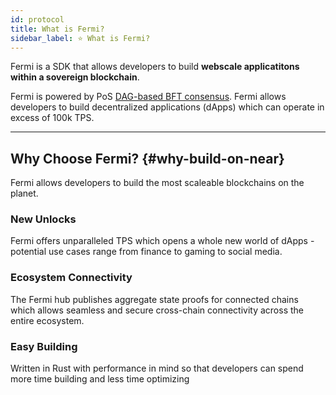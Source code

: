 ```yaml
---
id: protocol
title: What is Fermi?
sidebar_label: ⭐ What is Fermi?
---
```


Fermi is a SDK that allows developers to build **webscale applicatitons within a sovereign blockchain**. 

Fermi is powered by PoS [DAG-based BFT consensus](https://arxiv.org/pdf/2201.05677.pdf). Fermi allows developers to build decentralized applications (dApps) which can operate in excess of 100k TPS.


<hr class="subsection" />

## Why Choose Fermi? {#why-build-on-near}
Fermi allows developers to build the most scaleable blockchains on the planet.

### New Unlocks
Fermi offers unparalleled TPS which opens a whole new world of dApps - potential use cases range from finance to gaming to social media.  

### Ecosystem Connectivity
The Fermi hub publishes aggregate state proofs for connected chains which allows seamless and secure cross-chain connectivity across the entire ecosystem.  

### Easy Building
Written in Rust with performance in mind so that developers can spend more time building and less time optimizing

